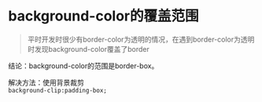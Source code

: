 # background-color的覆盖范围

>平时开发时很少有border-color为透明的情况，在遇到border-color为透明时发现background-color覆盖了border  

结论：background-color的范围是border-box。  

解决方法：使用背景裁剪  
`background-clip:padding-box;`